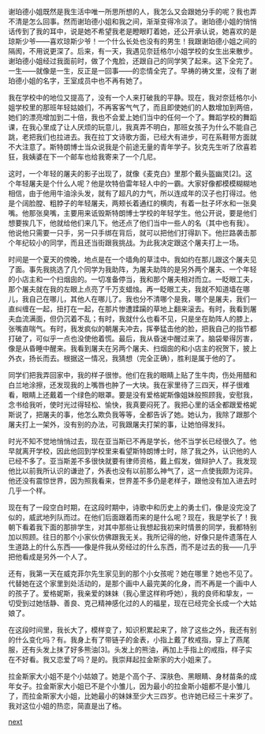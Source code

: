 
谢珀德小姐既然是我生活中唯一所思所想的人，我怎么又会跟她分手的呢？我也弄不清是怎么回事。然而谢珀德小姐和我之间，渐渐变得冷淡了。谢珀德小姐的悄悄话传到了我的耳中，说是她不希望我老是瞪眼盯着她，还公开承认说，她喜欢的是琼斯少爷——喜欢琼斯少爷！一个什么长处也没有的男生！我跟谢珀德小姐之间的隔阂，不用说更深了。后来，有一天，我遇见奈廷格尔小姐学校的女生出来散步。谢珀德小姐经过我面前时，做了个鬼脸，还跟自己的同学笑了起来。这下全完了。一生——就像是一生，反正是一回事——的恋情全完了。早祷的祷文里，没有了谢珀德小姐的名字，王室成员中也不再有她了。

我在学校中的地位又提高了，没有一个人来打破我的平静。现在，我对奈廷格尔小姐学校里的那班年轻姑娘们，不再客客气气了，而且即使她们的人数增加到两倍，她们的漂亮增加到二十倍，我也不会爱上她们当中的任何一个了。舞蹈学校的舞蹈课，在我心里成了让人厌烦的玩意儿，我真弄不明白，那班女孩子为什么不能自己跳，老把我们也拉进去。我在拉丁文诗歌方面，已经大有进步，可在系鞋带方面就不大注意了。斯特朗博士当众说我是个前途无量的青年学子。狄克先生听了欣喜若狂，我姨婆在下一个邮车也给我寄来了一个几尼。

这时，一个年轻的屠夫的影子出现了，就像《麦克白》里那个戴头盔幽灵[2]。这个年轻屠夫是个什么人呢？他是坎特伯雷年轻人中的一霸。大家好像都模模糊糊地相信，由于他用牛油涂头发，就有了超凡的力气，所以连成年的汉子也打得过。他是个阔脸膛、粗脖子的年轻屠夫，两颊长着通红的横肉，有着一肚子坏水和一张臭嘴。他那张臭嘴，主要用来诋毁斯特朗博士学校的年轻学生。他公开说，要是他们想要挨几下，他就给他们来几下。他还点了他们当中一些人的名（其中也有我）。他说他只需要一只手，另一只手绑在背后，就可以把他们打得趴下。他拦路袭击那个年纪较小的同学，而且还当街跟我挑战。为此我决定跟这个屠夫打上一场。

时间是一个夏天的傍晚，地点是在一个墙角的草洼中。我如约在那儿跟这个屠夫见了面。事先我挑选了几个同学为我助阵，为屠夫助阵的是另外两个屠夫、一个年轻的小店主和一个扫烟囱的。一切准备停当，我和那个屠夫相对而立。一眨眼工夫，那个屠夫就在我的左眼上点亮了千万支蜡烛。再一眨眼工夫，我就不知道墙在哪儿，我自己在哪儿，其他人在哪儿了。我也分不清哪个是我，哪个是屠夫，我们一直纠缠在一起，扭打在一起，在那片惨遭蹂躏的草地上翻来滚去。有时，我看到屠夫血流满面，但仍沉着不乱；有时，我就什么也看不见，只是坐在助阵人的膝上，张嘴直喘气。有时，我发疯似的朝屠夫冲去，挥拳猛击他的脸，把我自己的指节都打破了，可似乎一点也没使他着慌。最后，我从昏迷中醒过来了。脑袋晕得厉害，像是从昏睡中醒来。我看到屠夫在另两个屠夫、扫烟囱的和小店主的祝贺下，披上外衣，扬长而去。根据这一情况，我猜想（完全正确），胜利是属于他的了。

同学们把我弄回家中，我的样子很惨。他们在我的眼睛上贴了生牛肉，伤处用醋和白兰地涂擦，还发现我的上嘴唇也肿了一大块。我在家里待了三四天，样子很难看，眼睛上还戴着一个绿色的眼罩。要是没有爱格妮斯像姐妹般照顾我，安慰我，念书给我听，使时光过得轻松、愉快，我真要闷死了。我把心里的话全都跟爱格妮斯说了，把屠夫的事，他怎么欺负我等等，全都告诉了她。她认为，我除了跟那个屠夫打上一架外，没有别的办法，可我跟屠夫打架的事，让她怕得发抖。

时光不知不觉地悄悄过去，现在亚当斯已不再是学长，他不当学长已经很久了。他早就离开学校，因此他回到学校里来看望斯特朗博士时，除了我之外，认识他的人已经不多了。亚当斯差不多很快就要有律师资格，戴上假发，做辩护人了。我发现他比以前我所认识的谦逊了，外表也没有以前那么神气了，这一点使我颇为诧异。他还没有震惊世界，因为照我看来，世界差不多仍是老样子，跟他没有加入进去时几乎一个样。

现在有了一段空白时期，在这段时期中，诗歌中和历史上的勇士们，像是没完没了似的，威武地列队而过。在他们后面跟着而来的是什么呢？现在，我是学长了！我朝下看着我下面的那排学生，对其中那些让我想起我初来时情景的同学，我都特别加以照顾。往日的那个小家伙仿佛跟我无关。我所记得的他，好像只是件遗落在人生道路上的什么东西——像是件我从旁经过的什么东西，而不是过去的我——几乎把他看成是另外一个人了。

还有，我第一天在威克菲尔先生家见到的那个小女孩呢？她在哪里？她也不见了。代替她在这个家里到处活动的，是那个画中人最完美的化身，而不再是一个画中人的孩子了。爱格妮斯，我亲爱的妹妹（我心里这样称呼她），我的良师和挚友，一切受到过她恬静、善良、克己精神感化过的人的福星，现在已经完全长成一个大姑娘了。

在这段时间里，我长大了，模样变了，知识积累起来了，除了这些之外，我还有别的什么变化吗？有。我身上有了带链子的金表，小指上戴了枚戒指，穿上了燕尾服，还有头发上抹了好多熊油[3]。头发上的熊油，再加上手指上的戒指，样子实在不好看。我又恋爱了吗？是的。我崇拜起拉金斯家的大小姐来了。

拉金斯家大小姐不是个小姑娘了。她是个高个子、深肤色、黑眼睛、身材苗条的成年女子。拉金斯家大小姐已不是个小雏儿，因为最小的拉金斯小姐都不是小雏儿了，而拉金斯家大小姐，比她最小的妹妹至少大三四岁。也许她已经三十来岁了。我对这位小姐的热恋，简直是出了格。

[next](page242.md)